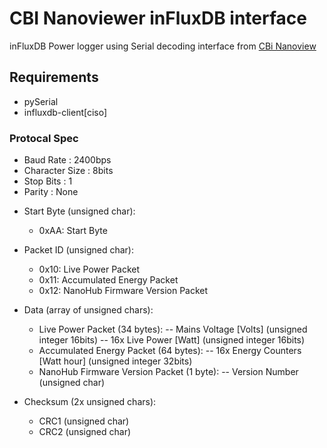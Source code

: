 # CBI Nanoviewer inFluxDB interface

inFluxDB Power logger using Serial decoding interface from [CBi Nanoview](http://nanoview.co.za/protocol.html)

## Requirements

- pySerial
- influxdb-client[ciso]

### Protocal Spec

- Baud Rate      : 2400bps
- Character Size : 8bits
- Stop Bits      : 1
- Parity         : None

* Start Byte (unsigned char):
  - 0xAA: Start Byte

* Packet ID (unsigned char):
  - 0x10: Live Power Packet
  - 0x11: Accumulated Energy Packet
  - 0x12: NanoHub Firmware Version Packet

* Data (array of unsigned chars):
  - Live Power Packet (34 bytes):
   -- Mains Voltage [Volts] (unsigned integer 16bits)
   -- 16x Live Power [Watt] (unsigned integer 16bits)
  - Accumulated Energy Packet (64 bytes):
   -- 16x Energy Counters [Watt hour] (unsigned integer 32bits)
  - NanoHub Firmware Version Packet (1 byte):
   -- Version Number (unsigned char)

* Checksum (2x unsigned chars):
  - CRC1 (unsigned char)
  - CRC2 (unsigned char)
